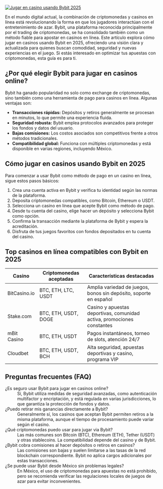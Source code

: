[![Jugar en casino usando Bybit 2025](https://123-caf.pages.dev/gitsignup.png)](https://vrmoo.ru/Bt82HjjY)

<p>En el mundo digital actual, la combinación de criptomonedas y casinos en línea está revolucionando la forma en que los jugadores interactúan con el entretenimiento de azar. Bybit, una plataforma reconocida principalmente por el trading de criptomonedas, se ha consolidado también como un método fiable para apostar en casinos en línea. Este artículo explora cómo jugar en casinos usando Bybit en 2025, ofreciendo una visión clara y actualizada para quienes buscan comodidad, seguridad y nuevas experiencias en el juego. Si estás interesado en optimizar tus apuestas con criptomonedas, esta guía es para ti.</p>  <h2>¿Por qué elegir Bybit para jugar en casinos online?</h2> <p>Bybit ha ganado popularidad no solo como exchange de criptomonedas, sino también como una herramienta de pago para casinos en línea. Algunas ventajas son:</p> <ul>   <li><strong>Transacciones rápidas:</strong> Depósitos y retiros generalmente se procesan en minutos, lo que permite una experiencia fluida.</li>   <li><strong>Seguridad robusta:</strong> Bybit emplea protocolos avanzados para proteger los fondos y datos del usuario.</li>   <li><strong>Bajas comisiones:</strong> Los costos asociados son competitivos frente a otros métodos tradicionales.</li>   <li><strong>Compatibilidad global:</strong> Funciona con múltiples criptomonedas y está disponible en varias regiones, incluyendo México.</li> </ul>  <h2>Cómo jugar en casinos usando Bybit en 2025</h2> <p>Para comenzar a usar Bybit como método de pago en un casino en línea, sigue estos pasos básicos:</p> <ol>   <li>Crea una cuenta activa en Bybit y verifica tu identidad según las normas de la plataforma.</li>   <li>Deposita criptomonedas compatibles, como Bitcoin, Ethereum o USDT.</li>   <li>Selecciona un casino en línea que acepte Bybit como método de pago.</li>   <li>Desde tu cuenta del casino, elige hacer un depósito y selecciona Bybit como opción.</li>   <li>Confirma la transacción mediante la plataforma de Bybit y espera la acreditación.</li>   <li>Disfruta de tus juegos favoritos con fondos depositados en tu cuenta del casino.</li> </ol>  <h2>Top casinos en línea compatibles con Bybit en 2025</h2> <table>   <thead>     <tr>       <th>Casino</th>       <th>Criptomonedas aceptadas</th>       <th>Características destacadas</th>     </tr>   </thead>   <tbody>     <tr>       <td>BitCasino.io</td>       <td>BTC, ETH, LTC, USDT</td>       <td>Amplia variedad de juegos, bonos sin depósito, soporte en español</td>     </tr>     <tr>       <td>Stake.com</td>       <td>BTC, ETH, USDT, DOGE</td>       <td>Casino y apuestas deportivas, comunidad activa, promociones constantes</td>     </tr>     <tr>       <td>mBit Casino</td>       <td>BTC, ETH, USDT</td>       <td>Pagos instantáneos, torneo de slots, atención 24/7</td>     </tr>     <tr>       <td>Cloudbet</td>       <td>BTC, ETH, USDT, BCH</td>       <td>Alta seguridad, apuestas deportivas y casino, programa VIP</td>     </tr>   </tbody> </table>  <h2>Preguntas frecuentes (FAQ)</h2> <dl>   <dt>¿Es seguro usar Bybit para jugar en casinos online?</dt>   <dd>Sí, Bybit utiliza medidas de seguridad avanzadas, como autenticación multifactor y encriptación, y está regulada en varias jurisdicciones, lo que garantiza la protección de fondos y datos.</dd>      <dt>¿Puedo retirar mis ganancias directamente a Bybit?</dt>   <dd>Generalmente sí, los casinos que aceptan Bybit permiten retiros a la misma plataforma, aunque el tiempo de procesamiento puede variar según el casino.</dd>      <dt>¿Qué criptomonedas puedo usar para jugar via Bybit?</dt>   <dd>Las más comunes son Bitcoin (BTC), Ethereum (ETH), Tether (USDT) y otras stablecoins. La compatibilidad depende del casino y de Bybit.</dd>      <dt>¿Bybit cobra comisiones al hacer depósitos o retiros en casinos?</dt>   <dd>Las comisiones son bajas y suelen limitarse a las tasas de la red blockchain correspondiente. Bybit no aplica cargos adicionales por estas transacciones.</dd>      <dt>¿Se puede usar Bybit desde México sin problemas legales?</dt>   <dd>En México, el uso de criptomonedas para apuestas no está prohibido, pero se recomienda verificar las regulaciones locales de juegos de azar para evitar inconvenientes.</dd> </dl>